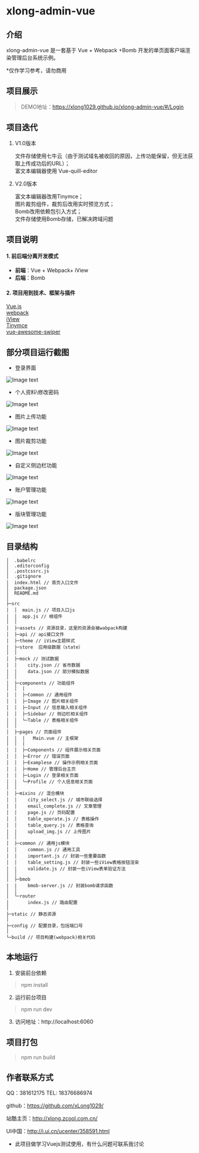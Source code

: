 # xlong-admin-vue

## 介绍

xlong-admin-vue 是一套基于 Vue + Webpack +Bomb 开发的单页面客户端渲染管理后台系统示例。

*仅作学习参考，请勿商用

## 项目展示

> DEMO地址：https://xlong1029.github.io/xlong-admin-vue/#/Login

## 项目迭代

1. V1.0版本

    文件存储使用七牛云（由于测试域名被收回的原因，上传功能保留，但无法获取上传成功后的URL）；  
    富文本编辑器使用 Vue-quill-editor

2. V2.0版本

    富文本编辑器改用Tinymce；  
    图片裁剪组件，裁剪后改用实时预览方式；  
    Bomb改用依赖包引入方式；  
    文件存储使用Bomb存储，已解决跨域问题

## 项目说明

#### 1. 前后端分离开发模式
- **前端**：Vue + Webpack+ iView
- **后端**：Bomb

#### 2. 项目用到技术、框架与插件
[Vue.js](https://github.com/vuejs)  
[webpack](https://github.com/webpack)  
[iView](https://github.com/iview/iview)  
[Tinymce](https://github.com/tinymce/tinymce)  
[vue-awesome-swiper](https://github.com/surmon-china/vue-awesome-swiper) 

## 部分项目运行截图
* 登录界面

![Image text](static/images/screen-1.gif)

* 个人资料\修改密码

![Image text](static/images/screen-2.gif)

* 图片上传功能

![Image text](static/images/screen-3.gif)

* 图片裁剪功能

![Image text](static/images/screen-7.gif)

* 自定义侧边栏功能

![Image text](static/images/screen-4.gif)

* 账户管理功能

![Image text](static/images/screen-5.gif)

* 版块管理功能

![Image text](static/images/screen-6.gif)

## 目录结构

```
│  .babelrc
│  .editorconfig
│  .postcssrc.js
│  .gitignore
│  index.html // 首页入口文件
│  package.json
│  README.md
│
├─src
│  │  main.js // 项目入口js
│  │  app.js // 根组件
│  │
│  ├─assets // 资源目录，这里的资源会被wabpack构建
│  ├─api // api接口文件
│  ├─theme // iView主题样式
│  ├─store  应用级数据（state） 
│  │
│  ├─mock // 测试数据
│  │    city.json // 省市数据
│  │    data.json // 部分模拟数据
│  │
│  ├─components // 功能组件
│  │  |
│  │  ├─Common // 通用组件
│  │  ├─Image // 图片相关组件
│  │  ├─Input // 信息输入相关组件
│  │  ├─Sidebar // 侧边栏相关组件
│  │  └─Table // 表格相关组件
│  │
│  ├─pages // 页面组件
│  │  |   Main.vue // 主框架
│  │  |
│  │  ├─Components // 组件展示相关页面
│  │  ├─Error // 错误页面
│  │  ├─Examplese // 操作示例相关页面
│  │  ├─Home // 管理后台主页
│  │  ├─Login // 登录相关页面
│  │  └─Profile // 个人信息相关页面
│  │
│  ├─mixins // 混合模块
│  │    city_select.js // 城市联级选择
│  │    email_complete.js // 文章管理
│  │    page.js // 页码配置
│  │    table_operate.js // 表格操作
│  │    table_query.js // 表格查询
│  │    upload_img.js // 上传图片
│  │
│  ├─common // 通用js模块
│  │    common.js // 通用工具
│  │    important.js // 封装一些重要函数
│  │    table_setting.js // 封装一些iView表格按钮渲染
│  │    validate.js // 封装一些iView表单验证方法
│  │
│  ├─bmob
|  |    bmob-server.js // 封装bomb请求函数   
│  │
│  └─router
│       index.js // 路由配置
│
├─static // 静态资源
│
├─config // 配置目录，包括端口号
│
└─build // 项目构建(webpack)相关代码
```

## 本地运行
1. 安装前台依赖
> npm install
2. 运行前台项目
> npm run dev
3. 访问地址：http://localhost:6060

## 项目打包
> npm run build

## 作者联系方式

QQ：381612175
TEL: 18376686974

github：https://github.com/xLong1029/

站酷主页：http://xlong.zcool.com.cn/

UI中国：http://i.ui.cn/ucenter/358591.html

* 此项目做学习Vuejs测试使用，有什么问题可联系我讨论